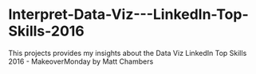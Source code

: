 # Interpret-Data-Viz---LinkedIn-Top-Skills-2016
This projects provides my insights about the Data Viz LinkedIn Top Skills 2016 - MakeoverMonday by Matt Chambers
